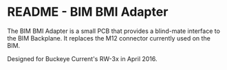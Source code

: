 # README - BIM BMI Adapter

The BIM BMI Adapter is a small PCB that provides a blind-mate interface to the BIM Backplane. It replaces the M12 connector currently used on the BIM.

Designed for Buckeye Current's RW-3x in April 2016.